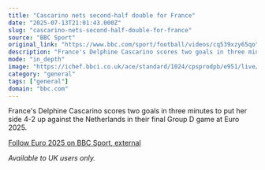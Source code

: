 ```yaml
---
title: "Cascarino nets second-half double for France"
date: "2025-07-13T21:01:43.000Z"
slug: "cascarino-nets-second-half-double-for-france"
source: "BBC Sport"
original_link: "https://www.bbc.com/sport/football/videos/cq539xzy65qo"
description: "France's Delphine Cascarino scores two goals in three minutes to put her side 4-2 up against the Netherlands in their final Group D game at Euro 2025."
mode: "in_depth"
image: "https://ichef.bbci.co.uk/ace/standard/1024/cpsprodpb/e951/live/d61ac690-6029-11f0-960d-e9f1088a89fe.jpg"
category: "general"
tags: ["general"]
domain: "bbc.com"
---
```

<div id="readability-page-1" class="page"><div><p>France's Delphine Cascarino scores two goals in three minutes to put her side 4-2 up against the Netherlands in their final Group D game at Euro 2025.</p><p><a href="https://www.bbc.co.uk/sport/football/womens-european-championship">Follow Euro 2025 on BBC Sport<span>, <!-- -->external</span></a></p><p><i>Available to UK users only.</i></p></div></div>